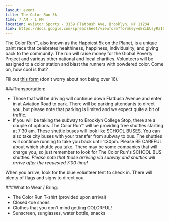```yaml
---
layout: event
title: The Color Run 5k
time: 7 AM - 1 PM
location: Aviator Sports - 3159 Flatbush Ave, Brooklyn, NY 11234
link: https://docs.google.com/spreadsheet/viewform?formkey=dEZibUsyRzI0SGgyRHA0ZVM0ZWU3WkE6MA
---
```

The Color Run™, also known as the Happiest 5k on the Planet, is a unique paint race that celebrates healthiness, happiness, individuality, and giving back to the community. The run will raise money for the Global Poverty Project and various other national and local charities. Volunteers will be assigned to a color station and blast the runners with powdered color. Come on, how cool is that?

Fill out [this form](http://www.doitsports.com/volunteer2/user-volunteer-signup.tcl?job_id=54240475&event_id=214387&job_desp=Captains+of+Fun&volunteer_date=2013%2d09%2d07&start_time=07%3a00+AM&end_time=01%3a00+PM) (don't worry about not being over 16).

<!-- more -->

###Transportation:
- Those that will be driving will continue down Flatbush Avenue and enter in at Aviation Road to park.  There will be parking attendants to direct you, but please note that parking is limited and we expect quite a bit of traffic.
- If you will be taking the subway to Brooklyn College Stop, there are a couple of options. The Color Run™ will be providing free shuttles starting at 7:30 am. These shuttle buses will look like SCHOOL BUSES. You can also take city buses with your transfer from subway to bus. The shuttles will continue running to take you back until 1:30pm. Please BE CAREFUL about which shuttle you take. There may be some companies that will charge you, so just remember to look for The Color Run's SCHOOL BUS shuttles. *Please note that those arriving via subway and shuttles will arrive after the requested 7:00 time!*

When you arrive, look for the blue volunteer tent to check in. There will plenty of flags and signs to direct you.

###What to Wear / Bring:
- The Color Run T-shirt (provided upon arrival)
- Closed-toe shoes
- Clothes that you don't mind getting COLORFUL!
- Sunscreen, sunglasses, water bottle, snacks
